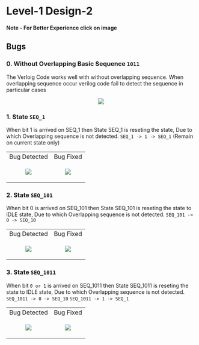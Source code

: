 # Level-1 Design-2

**Note - For Better Experience click on image**

## Bugs

### 0. Without Overlapping Basic Sequence ```1011```
The Verloig Code works well with without overlapping sequence. When overlapping sequence occur verilog code fail to detect the sequence in particular cases

<p align="center">
<img src="https://user-images.githubusercontent.com/66154908/182136103-f3f4e4ef-796d-4bc1-a733-22645d9c55fe.png"/>
</p>

### 1. State ```SEQ_1```
When bit 1 is arrived on SEQ_1 then State SEQ_1 is reseting the state, Due to which Overlapping sequence is not detected.
```SEQ_1 -> 1 -> SEQ_1``` (Remain on current state only)

| | |
| :--: | :--: |
| Bug Detected | Bug Fixed |
| <p align="center"> <img src="https://user-images.githubusercontent.com/66154908/182137351-84f1f655-8535-4554-a88f-37ec04a2a267.png" /> | <p align="center"> <img src="https://user-images.githubusercontent.com/66154908/182137633-08480f12-bcab-4c51-b35d-8c14ead998ba.png"/> | 
 
 ### 2. State ```SEQ_101```
When bit 0 is arrived on SEQ_101 then State SEQ_101 is reseting the state to IDLE state, Due to which Overlapping sequence is not detected.
```SEQ_101 -> 0 -> SEQ_10```

| | |
| :--: | :--: |
| Bug Detected | Bug Fixed |
| <p align="center"> <img src="https://user-images.githubusercontent.com/66154908/182139492-8d2c21e3-b208-4537-b666-46b359964b79.png" /> | <p align="center"> <img src="https://user-images.githubusercontent.com/66154908/182139974-fd3fc7dd-1268-4e55-9886-38cb89a2dde0.png"/> | 
 
 ### 3. State ```SEQ_1011```
When bit ```0 or 1``` is arrived on SEQ_1011 then State SEQ_1011 is reseting the state to IDLE state, Due to which Overlapping sequence is not detected.
```SEQ_1011 -> 0 -> SEQ_10```
```SEQ_1011 -> 1 -> SEQ_1```

| | |
| :--: | :--: |
| Bug Detected | Bug Fixed |
| <p align="center"> <img src="https://user-images.githubusercontent.com/66154908/182141577-5fc73aa4-eaa9-40a8-933c-398d0027d01e.png" /> | <p align="center"> <img src="https://user-images.githubusercontent.com/66154908/182140878-17120344-1a32-4d3f-8760-783bb9be6e5c.png"/> | 
 